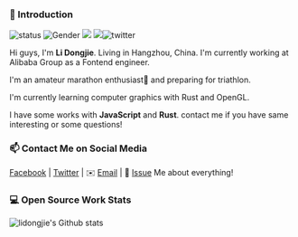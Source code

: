 ### 👋 Introduction

![status](https://img.shields.io/badge/status-up-brightgreen) ![Gender](https://img.shields.io/badge/gender-%F0%9F%A4%B5-lightgrey) ![](https://img.shields.io/static/v1?label=wechat&message=lidongjies96&color=7BB32E&logo=wechat) ![](https://visitor-badge.glitch.me/badge?page_id=github.com/lidongjies)![[twitter](https://twitter.com/lidongjies)](https://badgen.net/twitter/follow/lidongjies)

Hi guys, I'm **Li Dongjie**. Living in Hangzhou, China. I'm currently working at Alibaba Group as a Fontend engineer. 

I'm an amateur marathon enthusiast🏃 and preparing for triathlon.

I'm currently learning computer graphics with Rust and OpenGL.

I have some works with **JavaScript** and **Rust**. contact me if you have same interesting or some questions!


### 📫 Contact Me on Social Media

[Facebook][-1] | [Twitter][0] | ✉️ [Email](mailto:lidongjies@gmail.com) | 💬 [Issue](https://github.com/lidongjies/lidongjies/issues/me) Me about everything!

### 💻 Open Source Work Stats

![lidongjie's Github stats](https://github-readme-stats.vercel.app/api?username=lidongjies&show_icons=true)

<!--
Here are some ideas to get you started:

- 🔭 I’m currently working on ...
- 🌱 I’m currently learning ...
- 👯 I’m looking to collaborate on ...
- 🤔 I’m looking for help with ...
- 💬 Ask me about ...
- 📫 How to reach me: ...
- 😄 Pronouns: ...
- ⚡ Fun fact: ...
-->

[-1]: https://www.facebook.com/lidongjies
[0]: https://twitter.com/lidongjies

